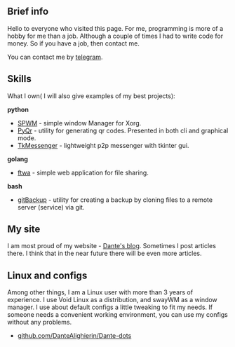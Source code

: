 ## Brief info
Hello to everyone who visited this page.
For me, programming is more of a hobby for me than a job. Although a couple of times I had to write code for money. So if you have a job, then contact me.

You can contact me by [telegram](https://t.me/dailymotions).


## Skills
What I own( I will also give examples of my best projects):

<strong>python</strong> 

- [SPWM](https://github.com/DanteAlighierin/SPWM) - simple window Manager for Xorg.
- [PyQr](https://github.com/DanteAlighierin/PyQr) - utility for generating qr codes. Presented in both cli and graphical mode.
- [TkMessenger](https://github.com/DanteAlighierin/TkMessenger) - lightweight p2p messenger with tkinter gui.

<strong>golang</strong> 
- [ftwa](https://github.com/DanteAlighierin/ftwa) - simple web application for file sharing.

<strong>bash</strong>
- [gitBackup](https://github.com/DanteAlighierin/gitBackup) - utility for creating a backup by cloning files to a remote server (service) via git.


## My site
I am most proud of my website - [Dante's blog](https://dantealighierin.github.io).
Sometimes I post articles there. I think that in the near future there will be even more articles.

## Linux and configs
Among other things, I am a Linux user with more than 3 years of experience.
I use Void Linux as a distribution, and swayWM as a window manager. I use about default configs a little tweaking to fit my needs. If someone needs a convenient working environment, you can use my configs without any problems.

- [github.com/DanteAlighierin/Dante-dots](https://github.com/DanteAlighierin/Dante-dots)
